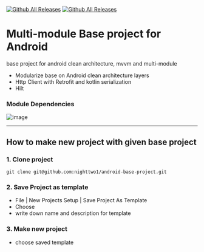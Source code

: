[![Github All Releases](https://img.shields.io/github/v/release/nighttwo1/android-base-project)]()
[![Github All Releases](https://img.shields.io/github/downloads/nighttwo1/android-base-project/total.svg)]()
# Multi-module Base project for Android
base project for android clean architecture, mvvm and multi-module

- Modularize base on Android clean architecture layers
- Http Client with Retrofit and kotlin serialization
- Hilt

### Module Dependencies
![image](https://github.com/nighttwo1/android-base-project/assets/43779571/c5586877-950e-4273-8ea0-6d4b7dc79a7e)

---
## How to make new project with given base project
### 1. Clone project
```shell
git clone git@github.com:nighttwo1/android-base-project.git
```

### 2. Save Project as template
- File | New Projects Setup | Save Project As Template
- Choose <whole project>
- write down name and description for template

### 3. Make new project
- choose saved template
